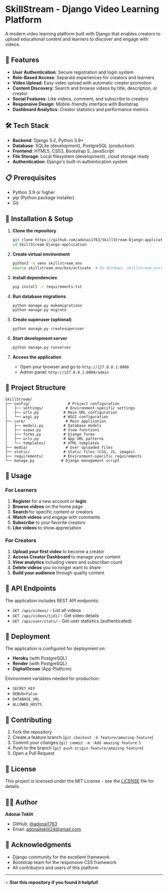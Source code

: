 # SkillStream - Django Video Learning Platform

A modern video learning platform built with Django that enables creators to upload educational content and learners to discover and engage with videos.

## 🚀 Features

- **User Authentication**: Secure registration and login system
- **Role-Based Access**: Separate experiences for creators and learners
- **Video Upload**: Easy video upload with automatic creator promotion
- **Content Discovery**: Search and browse videos by title, description, or creator
- **Social Features**: Like videos, comment, and subscribe to creators
- **Responsive Design**: Mobile-friendly interface with Bootstrap
- **Dashboard Analytics**: Creator statistics and performance metrics

## 🛠️ Tech Stack

- **Backend**: Django 5.2, Python 3.9+
- **Database**: SQLite (development), PostgreSQL (production)
- **Frontend**: HTML5, CSS3, Bootstrap 5, JavaScript
- **File Storage**: Local filesystem (development), cloud storage ready
- **Authentication**: Django's built-in authentication system

## 📋 Prerequisites

- Python 3.9 or higher
- pip (Python package installer)
- Git

## 🔧 Installation & Setup

1. **Clone the repository**
   ```bash
   git clone https://github.com/adonai1763/SkillStream-Django-application.git
   cd SkillStream-Django-application
   ```

2. **Create virtual environment**
   ```bash
   python3 -m venv skillstream_env
   source skillstream_env/bin/activate  # On Windows: skillstream_env\Scripts\activate
   ```

3. **Install dependencies**
   ```bash
   pip install -r requirements.txt
   ```

4. **Run database migrations**
   ```bash
   python manage.py makemigrations
   python manage.py migrate
   ```

5. **Create superuser (optional)**
   ```bash
   python manage.py createsuperuser
   ```

6. **Start development server**
   ```bash
   python manage.py runserver
   ```

7. **Access the application**
   - Open your browser and go to `http://127.0.0.1:8000`
   - Admin panel: `http://127.0.0.1:8000/admin`

## 📁 Project Structure

```
SkillStream/
├── config/                 # Project configuration
│   ├── settings/          # Environment-specific settings
│   ├── urls.py           # Main URL configuration
│   └── wsgi.py           # WSGI configuration
├── core/                  # Main application
│   ├── models.py         # Database models
│   ├── views.py          # View functions
│   ├── forms.py          # Django forms
│   ├── urls.py           # App URL patterns
│   └── templates/        # HTML templates
├── media/                 # User uploaded files
├── static/               # Static files (CSS, JS, images)
├── requirements/         # Environment-specific requirements
└── manage.py            # Django management script
```

## 🎯 Usage

### For Learners
1. **Register** for a new account or **login**
2. **Browse videos** on the home page
3. **Search** for specific content or creators
4. **Watch videos** and engage with comments
5. **Subscribe** to your favorite creators
6. **Like videos** to show appreciation

### For Creators
1. **Upload your first video** to become a creator
2. **Access Creator Dashboard** to manage your content
3. **View analytics** including views and subscriber count
4. **Delete videos** you no longer want to share
5. **Build your audience** through quality content

## 🔗 API Endpoints

The application includes REST API endpoints:

- `GET /api/videos/` - List all videos
- `GET /api/videos/{id}/` - Get video details
- `GET /api/user/stats/` - Get user statistics (authenticated)

## 🚀 Deployment

The application is configured for deployment on:
- **Heroku** (with PostgreSQL)
- **Render** (with PostgreSQL)
- **DigitalOcean** (App Platform)

Environment variables needed for production:
- `SECRET_KEY`
- `DEBUG=False`
- `DATABASE_URL`
- `ALLOWED_HOSTS`

## 🤝 Contributing

1. Fork the repository
2. Create a feature branch (`git checkout -b feature/amazing-feature`)
3. Commit your changes (`git commit -m 'Add amazing feature'`)
4. Push to the branch (`git push origin feature/amazing-feature`)
5. Open a Pull Request

## 📝 License

This project is licensed under the MIT License - see the [LICENSE](LICENSE) file for details.

## 👨‍💻 Author

**Adonai Teklit**
- GitHub: [@adonai1763](https://github.com/adonai1763)
- Email: adonaiteklit24@gmail.com

## 🙏 Acknowledgments

- Django community for the excellent framework
- Bootstrap team for the responsive CSS framework
- All contributors and users of this platform

---

⭐ **Star this repository if you found it helpful!**